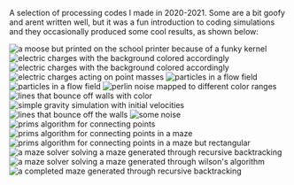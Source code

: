 A selection of processing codes I made in 2020-2021.
Some are a bit goofy and arent written well, but it was a fun introduction to coding simulations and they occasionally produced some cool results, as shown below:

![a moose but printed on the school printer because of a funky kernel](https://user-images.githubusercontent.com/78174712/173696064-30b2e9ee-6430-4493-8920-884e4c997bb3.png)
![electric charges with the background colored accordingly](https://user-images.githubusercontent.com/78174712/173695955-20598033-c586-4da0-9caf-34bdcf4122fb.png)
![electric charges with the background colored accordingly](https://user-images.githubusercontent.com/78174712/173697170-4e523502-6fd6-4212-9e1e-5e4edc762d48.png)
![electric charges acting on point masses](https://user-images.githubusercontent.com/78174712/173695882-07457e96-745e-4517-95c1-76e08b4b29d0.png)
![particles in a flow field](https://user-images.githubusercontent.com/78174712/173695986-b6b48245-8b6b-4553-ac7f-e2bfce7373e7.png)
![particles in a flow field](https://user-images.githubusercontent.com/78174712/173696016-227b5f54-4444-490e-974f-37af620fe9ea.png)
![perlin noise mapped to different color ranges](https://user-images.githubusercontent.com/78174712/173696142-7b02429b-a198-4bee-8ed5-a03b23fdc85c.png)
![lines that bounce off walls with color](https://user-images.githubusercontent.com/78174712/173696025-2d335d10-c067-4bc2-94b3-7cc0df338f04.png)
![simple gravity simulation with initial velocities](https://user-images.githubusercontent.com/78174712/173696043-654ddd47-b22d-4baa-8fdd-b2e482083236.png)
![lines that bounce off the walls](https://user-images.githubusercontent.com/78174712/173696101-43fa0c84-3349-4239-bd34-c8b5bf563a29.png)
![some noise](https://user-images.githubusercontent.com/78174712/173696161-e23fda77-5522-4d9f-9e6c-3cc1f7c65e8e.png)
![prims algorithm for connecting points](https://user-images.githubusercontent.com/78174712/173696186-6999c83e-7644-48a1-958a-229f7b3f1ac1.png)
![prims algorithm for connecting points in a maze](https://user-images.githubusercontent.com/78174712/173696563-12432bda-4c36-4ecc-bb11-0e80ea098903.png)
![prims algorithm for connecting points in a maze but rectangular](https://user-images.githubusercontent.com/78174712/173696635-493bb444-e196-4d0d-8798-3563312ea436.png)
![a maze solver solving a maze generated through recursive backtracking](https://user-images.githubusercontent.com/78174712/173696687-04d72322-72ed-4714-a06a-36cc8a64e8cc.png)
![a maze solver solving a maze generated through wilson's algorithm](https://user-images.githubusercontent.com/78174712/173696743-e746bfbd-cbcb-40b8-ba49-241b20c5fd05.png)
![a completed maze generated through recursive backtracking](https://user-images.githubusercontent.com/78174712/173696805-19f14f64-b4a3-4d7e-8476-04033c1d41ff.png)

